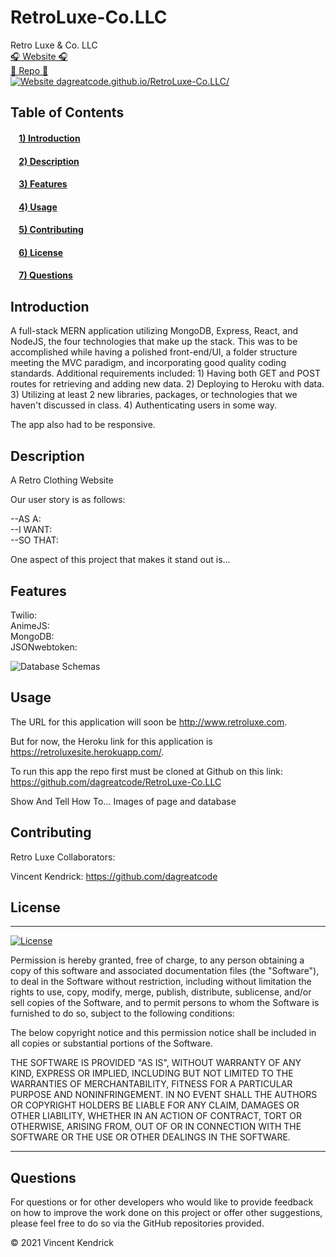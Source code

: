 # RetroLuxe-Co.LLC

Retro Luxe &amp; Co. LLC
</br>
[🎧 Website 🎧](https://retroluxesite.herokuapp.com/)
</br>
[🔭 Repo 🔭](https://github.com/dagreatcode/RetroLuxe-Co.LLC)
</br>
[![Website dagreatcode.github.io/RetroLuxe-Co.LLC/](https://img.shields.io/website-up-down-green-red/https/retroluxesite.herokuapp.com.svg)](https://retroluxesite.herokuapp.com/)
</br>

## Table of Contents

#### &nbsp;&nbsp;&nbsp;&nbsp;[1)&nbsp;Introduction](#introduction)
#### &nbsp;&nbsp;&nbsp;&nbsp;[2)&nbsp;Description](#description)
#### &nbsp;&nbsp;&nbsp;&nbsp;[3)&nbsp;Features](#features)
#### &nbsp;&nbsp;&nbsp;&nbsp;[4)&nbsp;Usage](#usage)
#### &nbsp;&nbsp;&nbsp;&nbsp;[5)&nbsp;Contributing](#contributing)
#### &nbsp;&nbsp;&nbsp;&nbsp;[6)&nbsp;License](#license)
#### &nbsp;&nbsp;&nbsp;&nbsp;[7)&nbsp;Questions](#questions)

## Introduction

 A full-stack MERN application utilizing MongoDB, Express, React, and NodeJS, the four technologies that make up the stack.  This was to be accomplished while having a polished front-end/UI, a folder structure meeting the MVC paradigm, and incorporating good quality coding standards.  Additional requirements included:
    1)  Having both GET and POST routes for retrieving and adding new data.
    2)  Deploying to Heroku with data.
    3)  Utilizing at least 2 new libraries, packages, or technologies that we haven't discussed in class. 
    4)  Authenticating users in some way.

The app also had to be responsive.

## Description

A Retro Clothing Website

Our user story is as follows:

--AS A:
</br>
--I WANT:
</br>
--SO THAT:

One aspect of this project that makes it stand out is...

## Features

Twilio:
</br>
AnimeJS:
</br>
MongoDB:
</br>
JSONwebtoken:

<img src ="" alt= "Database Schemas">

## Usage

The URL for this application will soon be http://www.retroluxe.com.

But for now, the Heroku link for this application is https://retroluxesite.herokuapp.com/.

To run this app the repo first must be cloned at Github on this link:  https://github.com/dagreatcode/RetroLuxe-Co.LLC

Show And Tell How To... Images of page and database

## Contributing

Retro Luxe Collaborators:

Vincent Kendrick:  https://github.com/dagreatcode

## License

---
[![License](https://img.shields.io/badge/license-MIT-green)](https://github.com/dagreatcode/RetroLuxe-Co.LLC/blob/main/LICENSE)

Permission is hereby granted, free of charge, to any person obtaining a copy
of this software and associated documentation files (the "Software"), to deal
in the Software without restriction, including without limitation the rights
to use, copy, modify, merge, publish, distribute, sublicense, and/or sell
copies of the Software, and to permit persons to whom the Software is
furnished to do so, subject to the following conditions:

The below copyright notice and this permission notice shall be included in all
copies or substantial portions of the Software.

THE SOFTWARE IS PROVIDED "AS IS", WITHOUT WARRANTY OF ANY KIND, EXPRESS OR
IMPLIED, INCLUDING BUT NOT LIMITED TO THE WARRANTIES OF MERCHANTABILITY,
FITNESS FOR A PARTICULAR PURPOSE AND NONINFRINGEMENT. IN NO EVENT SHALL THE
AUTHORS OR COPYRIGHT HOLDERS BE LIABLE FOR ANY CLAIM, DAMAGES OR OTHER
LIABILITY, WHETHER IN AN ACTION OF CONTRACT, TORT OR OTHERWISE, ARISING FROM,
OUT OF OR IN CONNECTION WITH THE SOFTWARE OR THE USE OR OTHER DEALINGS IN THE
SOFTWARE.

---

## Questions

For questions or for other developers who would like to provide feedback on how to improve the work done on this project or offer other suggestions, please feel free to do so via the GitHub repositories provided.

&copy; 2021  Vincent Kendrick